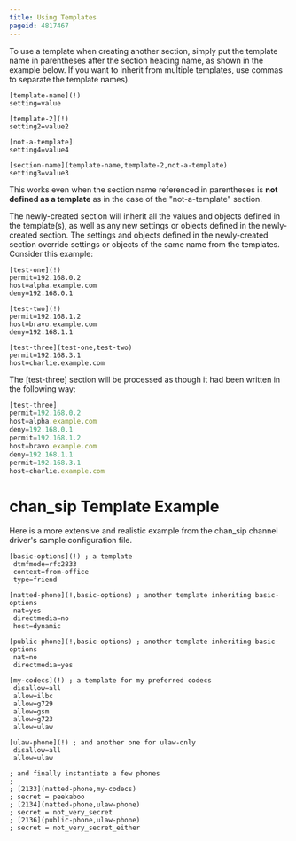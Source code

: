 ```yaml
---
title: Using Templates
pageid: 4817467
---
```


To use a template when creating another section, simply put the template name in parentheses after the section heading name, as shown in the example below. If you want to inherit from multiple templates, use commas to separate the template names).

```
[template-name](!)
setting=value

[template-2](!)
setting2=value2

[not-a-template]
setting4=value4

[section-name](template-name,template-2,not-a-template)
setting3=value3

```

This works even when the section name referenced in parentheses is **not defined as a template** as in the case of the "not-a-template" section.

The newly-created section will inherit all the values and objects defined in the template(s), as well as any new settings or objects defined in the newly-created section. The settings and objects defined in the newly-created section override settings or objects of the same name from the templates. Consider this example:

```
[test-one](!)
permit=192.168.0.2
host=alpha.example.com
deny=192.168.0.1

[test-two](!)
permit=192.168.1.2
host=bravo.example.com
deny=192.168.1.1

[test-three](test-one,test-two)
permit=192.168.3.1
host=charlie.example.com

```

The [test-three] section will be processed as though it had been written in the following way:

```javascript title=" " linenums="1"
[test-three]
permit=192.168.0.2
host=alpha.example.com
deny=192.168.0.1
permit=192.168.1.2
host=bravo.example.com
deny=192.168.1.1
permit=192.168.3.1
host=charlie.example.com

```

chan_sip Template Example
==========================

Here is a more extensive and realistic example from the chan_sip channel driver's sample configuration file.

```
[basic-options](!) ; a template
 dtmfmode=rfc2833
 context=from-office
 type=friend
 
[natted-phone](!,basic-options) ; another template inheriting basic-options
 nat=yes
 directmedia=no
 host=dynamic
 
[public-phone](!,basic-options) ; another template inheriting basic-options
 nat=no
 directmedia=yes
 
[my-codecs](!) ; a template for my preferred codecs
 disallow=all
 allow=ilbc
 allow=g729
 allow=gsm
 allow=g723
 allow=ulaw
 
[ulaw-phone](!) ; and another one for ulaw-only
 disallow=all
 allow=ulaw
 
; and finally instantiate a few phones
;
; [2133](natted-phone,my-codecs)
; secret = peekaboo
; [2134](natted-phone,ulaw-phone)
; secret = not_very_secret
; [2136](public-phone,ulaw-phone)
; secret = not_very_secret_either

```

